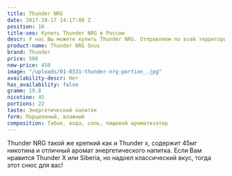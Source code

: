 ```yaml
---
title: Thunder NRG
date: 2017-10-17 14:17:00 Z
position: 16
title-seo: Купить Thunder NRG в России
descr: У нас Вы можете купить Thunder NRG. Отправляем по всей территории России.
product-name: Thunder NRG Snus
brand: Thunder
price: 500
new-price: 450
image: "/uploads/01-0331-thunder-nrg-portion_.jpg"
availability-descr: Нет
has_availability: false
gramm: 19.8
nicotine: 45
portions: 22
taste: Энергетический напиток
form: Порционный, влажный
composition: Табак, вода, соль, пищевой ароматизатор
---
```


Thunder NRG такой же крепкий как и Thunder x, содержит 45мг никотина и отличный аромат энергетического напитка.
Если Вам нравится Thunder X или Siberia, но надоел классический вкус, тогда этот снюс для вас!
